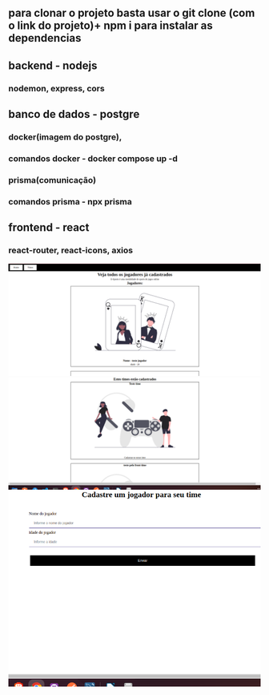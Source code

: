 ## para clonar o projeto basta usar o git clone (com o link do projeto)+ npm i para instalar as dependencias

## backend - nodejs
### nodemon, express, cors

## banco de dados - postgre
### docker(imagem do postgre), 

### comandos docker - docker compose up -d

### prisma(comunicação) 
### comandos prisma - npx prisma 

## frontend - react

### react-router, react-icons, axios

<img src='./telaj.png'/>
<br/>
<img src='./time.png'/>
<br/>
<img src='./form.png'/>
